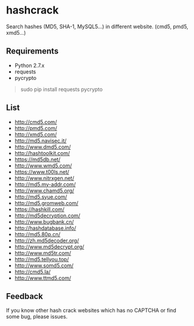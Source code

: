 # hashcrack
Search hashes (MD5, SHA-1, MySQL5...) in different website. (cmd5, pmd5, xmd5...)
## Requirements
* Python 2.7.x
* requests
* pycrypto

>sudo pip install requests pycrypto

## List
* http://cmd5.com/
* http://pmd5.com/
* http://xmd5.com/
* http://md5.navisec.it/
* http://www.dmd5.com/
* http://hashtoolkit.com/
* https://md5db.net/
* http://www.wmd5.com/
* https://www.t00ls.net/
* http://www.nitrxgen.net/
* http://md5.my-addr.com/
* http://www.chamd5.org/
* http://md5.syue.com/
* http://md5.gromweb.com/
* https://hashkill.com/
* http://md5decryption.com/
* http://www.bugbank.cn/
* http://hashdatabase.info/
* http://md5.80p.cn/
* http://zh.md5decoder.org/
* http://www.md5decrypt.org/
* http://www.md5tr.com/
* http://md5.tellyou.top/
* http://www.somd5.com/
* http://cmd5.la/
* http://www.ttmd5.com/

## Feedback
If you know other hash crack websites which has no CAPTCHA or find some bug, please issues.
